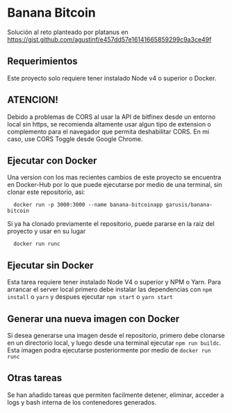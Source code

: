 # Banana Bitcoin

  Solución al reto planteado por platanus en https://gist.github.com/agustinf/e457dd57e16141665859299c9a3ce49f

## Requerimientos

  Este proyecto solo requiere tener instalado Node v4 o superior o Docker.
  
## ATENCION!
  Debido a problemas de CORS al usar la API de bitfinex desde un entorno local sin https, se recomienda altamente
  usar algun tipo de extension o complemento para el navegador que permita deshabilitar CORS. En mi caso, use 
  CORS Toggle desde Google Chrome.

## Ejecutar con Docker
  Una version con los mas recientes cambios de este proyecto se encuentra en Docker-Hub por lo que puede 
  ejecutarse por medio de una terminal, sin clonar este repositorio, asi:
  
```
  docker run -p 3000:3000 --name banana-bitcoinapp garusis/banana-bitcoin
```

  Si ya ha clonado previamente el repositorio, puede pararse en la raiz del proyecto y usar en su lugar
```
  docker run runc
```

## Ejecutar sin Docker
  Esta tarea requiere tener instalado Node V4 o superior y NPM o Yarn. Para arrancar el server local primero debe
  instalar las dependencias con `npm install` o `yarn` y despues ejecutar `npm start` o `yarn start`

## Generar una nueva imagen con Docker
  Si desea generarse una imagen desde el repositorio, primero debe clonarse en un directorio local, 
  y luego desde una terminal ejecutar `npm run buildc`. Esta imagen podra ejecutarse posteriormente por medio de `docker run runc`

## Otras tareas
  Se han añadido tareas que permiten facilmente detener, eliminar, acceder a logs y bash interna de los contenedores generados.
  

